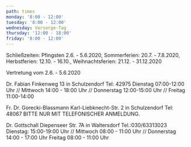 ```yaml
---
path: times
monday: '8:00 - 12:00'
tuesday: '8:00 - 12:00'
wednesday: Vorsorge-Tag
thursday: '12:00 - 18:00'
friday: '8:00 - 12:00'
---
```

Schließzeiten: Pfingsten 2.6. - 5.6.2020, Sommerferien: 20.7. - 7.8.2020, Herbstferien: 12.10. - 16.10., Weihnachtsferien: 21.12. - 31.12.2020

Vertretung vom 2.6. - 5.6.2020 

Dr. Fabian Finkenweg 13 in Schulzendorf Tel: 42975
Dienstag 07:00-12:00 Uhr // Mittwoch 14:00 - 18:00 Uhr // Donnerstag 12:00-15:00 Uhr //
Freitag 11:00-14:00

Fr. Dr. Gorecki-Blassmann Karl-Liebknecht-Str. 2 in Schulzendorf Tel: 48067
BITTE NUR MIT TELEFONISCHER ANMELDUNG.

Dr. Gottschall Diepenseer Str. 7A in Waltersdorf Tel.:030/63313023
Dienstag: 15:00-19:00 Uhr // Mittwoch 08:00 - 11:00 Uhr //  Donnerstag 14:00 - 17:00 Uhr
Freitag 08:00 - 11:00 Uhr




